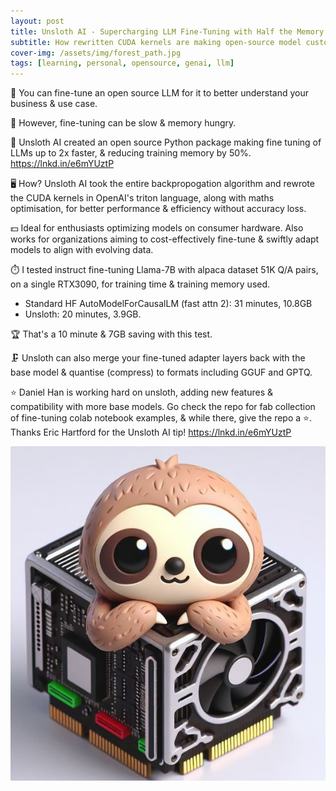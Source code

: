 ```yaml
---
layout: post
title: Unsloth AI - Supercharging LLM Fine-Tuning with Half the Memory and Double the Speed
subtitle: How rewritten CUDA kernels are making open-source model customization accessible on consumer hardware
cover-img: /assets/img/forest_path.jpg
tags: [learning, personal, opensource, genai, llm]
---
```

<!-- Original LinkedIn post: https://www.linkedin.com/posts/activity-7160306684823805953-PKp9 -->

🔧 You can fine-tune an open source LLM for it to better understand your business & use case.

🐢 However, fine-tuning can be slow & memory hungry. 

🦥 Unsloth AI created an open source Python package making fine tuning of LLMs up to 2x faster, & reducing training memory by 50%.
https://lnkd.in/e6mYUztP

🖥️ How? Unsloth AI took the entire backpropogation algorithm and rewrote the CUDA kernels in OpenAI's triton language, along with maths optimisation, for better performance & efficiency without accuracy loss.

💵 Ideal for enthusiasts optimizing models on consumer hardware. Also works for organizations aiming to cost-effectively fine-tune & swiftly adapt models to align with evolving data.

⏱️ I tested instruct fine-tuning Llama-7B with alpaca dataset 51K Q/A pairs, on a single RTX3090, for training time & training memory used.
- Standard HF AutoModelForCausalLM (fast attn 2): 31 minutes, 10.8GB 
- Unsloth: 20 minutes, 3.9GB. 

🏆 That's a 10 minute & 7GB saving with this test.

🗜️ Unsloth can also merge your fine-tuned adapter layers back with the base model & quantise (compress) to formats including GGUF and GPTQ. 

⭐ Daniel Han is working hard on unsloth, adding new features & compatibility with more base models. Go check the repo for fab collection of fine-tuning colab notebook examples, & while there, give the repo a ⭐. Thanks Eric Hartford for the Unsloth AI tip!
https://lnkd.in/e6mYUztP

![](../assets/img/unsloth.jpg)

